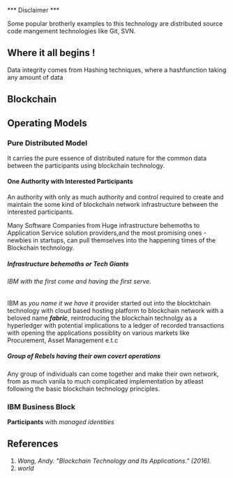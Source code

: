 *** Disclaimer ***

Some  popular brotherly examples to this technology are distributed source code mangement technologies like Git, SVN.

## Where it all begins !
 
Data integrity comes from Hashing techniques, where a hashfunction taking any amount of data 

## Blockchain
## Operating Models
### Pure Distributed Model
It carries the pure essence of distributed nature for the common data between the participants using blockchain technology. 

#### One Authority with Interested Participants
An authority with only as much authority and control required to create and maintain the some kind of blockchain network infrastructure between the interested participants.

Many Software Companies from Huge infrastructure behemoths to Application Service solution providers,and the most promising ones - newbies in startups, can pull themselves into the happening times of the Blockchain technology.

##### Infrastructure behemoths or Tech Giants

###### IBM with the first come and having the first serve.
IBM as _you name it we have it_ provider started out into the blocktchain technology with cloud based hosting platform to blockchain network with a beloved name ***fabric***, reintroducing the blockchain technolgy as a hyperledger with potential implications to a ledger of recorded transactions with opening the applications possiblity on various markets like Procurement, Asset Management e.t.c 

##### Group of Rebels having their own covert operations
Any group of individuals can come together and make their own network, from as much vanila to  much complicated implementation by atleast following the basic blockchain technology principles.

### IBM Business Block

**Participants** with _managed identities_ 

## References

1. _Wang, Andy. "Blockchain Technology and Its Applications." (2016)._
2. _world_
